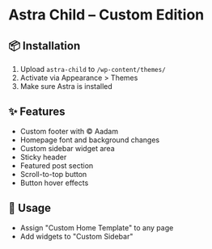 # Astra Child – Custom Edition

## 📦 Installation
1. Upload `astra-child` to `/wp-content/themes/`
2. Activate via Appearance > Themes
3. Make sure Astra is installed

## ✨ Features
- Custom footer with © Aadam
- Homepage font and background changes
- Custom sidebar widget area
- Sticky header
- Featured post section
- Scroll-to-top button
- Button hover effects

## 🧩 Usage
- Assign "Custom Home Template" to any page
- Add widgets to "Custom Sidebar"
